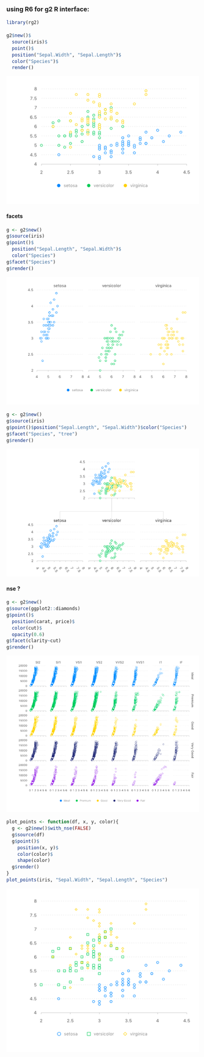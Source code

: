 ### using R6 for g2 R interface:

```r
library(rg2)

g2$new()$
  source(iris)$
  point()$
  position("Sepal.Width", "Sepal.Length")$
  color("Species")$
  render()
```
![](man/charts/iris_point.png)


#### facets
```r
g <- g2$new()
g$source(iris)
g$point()$
  position("Sepal.Length", "Sepal.Width")$
  color("Species")
g$facet("Species")
g$render()

```
![](man/charts/rect_facet.png)

```r
g <- g2$new()
g$source(iris)
g$point()$position("Sepal.Length", "Sepal.Width")$color("Species")
g$facet("Species", "tree")
g$render()
```
![](man/charts/tree_facet.png)

#### nse ?

```r
g <- g2$new()
g$source(ggplot2::diamonds)
g$point()$
  position(carat, price)$
  color(cut)$
  opacity(0.6)
g$facet(clarity~cut)
g$render()
```
![](man/charts/diamonds_facet.png)

```r
plot_points <- function(df, x, y, color){
  g <- g2$new()$with_nse(FALSE)
  g$source(df)
  g$point()$
    position(x, y)$
    color(color)$
    shape(color)
  g$render()
}
plot_points(iris, "Sepal.Width", "Sepal.Length", "Species")
```
![](man/charts/Plot_points.png)
